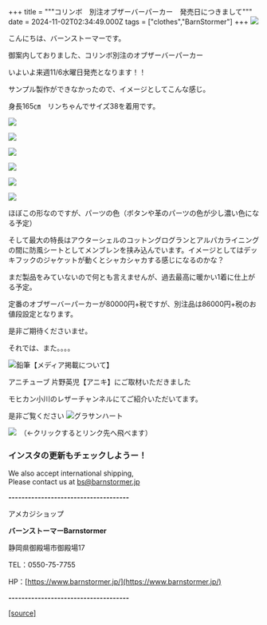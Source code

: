 +++
title = """コリンボ　別注オブザーバーパーカー　発売日につきまして"""
date = 2024-11-02T02:34:49.000Z
tags = ["clothes","BarnStormer"]
+++
[![](https://stat.ameba.jp/user_images/20231023/16/barnstormer-go/b2/03/p/o0420015015354743273.png)](https://ameblo.jp/barnstormer-go/entry-12825670498.html)

こんにちは、バーンストーマーです。

御案内しておりました、コリンボ別注のオブザーバーパーカー

いよいよ来週11/6水曜日発売となります！！

サンプル製作ができなかったので、イメージとしてこんな感じ。

身長165㎝　リンちゃんでサイズ38を着用です。

[![](https://stat.ameba.jp/user_images/20241102/11/barnstormer-go/0f/c6/j/o0466070015505068453.jpg)](https://stat.ameba.jp/user_images/20241102/11/barnstormer-go/0f/c6/j/o0466070015505068453.jpg)

[![](https://stat.ameba.jp/user_images/20241102/11/barnstormer-go/32/4a/j/o0466070015505068457.jpg)](https://stat.ameba.jp/user_images/20241102/11/barnstormer-go/32/4a/j/o0466070015505068457.jpg)

[![](https://stat.ameba.jp/user_images/20241102/11/barnstormer-go/fb/19/j/o0466070015505068454.jpg)](https://stat.ameba.jp/user_images/20241102/11/barnstormer-go/fb/19/j/o0466070015505068454.jpg)

[![](https://stat.ameba.jp/user_images/20241102/11/barnstormer-go/51/fc/j/o0466070015505068458.jpg)](https://stat.ameba.jp/user_images/20241102/11/barnstormer-go/51/fc/j/o0466070015505068458.jpg)

[![](https://stat.ameba.jp/user_images/20241102/11/barnstormer-go/9d/5f/j/o0466070015505068455.jpg)](https://stat.ameba.jp/user_images/20241102/11/barnstormer-go/9d/5f/j/o0466070015505068455.jpg)

[![](https://stat.ameba.jp/user_images/20241102/11/barnstormer-go/e7/91/j/o0466070015505068462.jpg)](https://stat.ameba.jp/user_images/20241102/11/barnstormer-go/e7/91/j/o0466070015505068462.jpg)

ほぼこの形なのですが、パーツの色（ボタンや革のパーツの色が少し濃い色になる予定）

そして最大の特長はアウターシェルのコットングログランとアルパカライニングの間に防風シートとしてメンブレンを挟み込んでいます。イメージとしてはデッキフックのジャケットが動くとシャカシャカする感じになるのかな？

まだ製品をみていないので何とも言えませんが、過去最高に暖かい1着に仕上がる予定。

定番のオブザーバーパーカーが80000円+税ですが、別注品は86000円+税のお値段設定となります。

是非ご期待くださいませ。

それでは、また。。。。

![鉛筆](https://stat100.ameba.jp/blog/ucs/img/char/char3/519.png)【メディア掲載について】

アニチューブ 片野英児【アニキ】にご取材いただきました

モヒカン小川のレザーチャンネルにてご紹介いただいてます。

是非ご覧ください ![グラサンハート](https://stat100.ameba.jp/blog/ucs/img/char/char3/148.png)

[![](https://stat.ameba.jp/user_images/20230412/16/barnstormer-go/6a/23/p/o0108010815269242493.png)](https://www.instagram.com/barnstormer_daily/)　（←クリックするとリンク先へ飛べます）

### インスタの更新もチェックしようー！

We also accept international shipping,  
Please contact us at bs@barnstormer.jp

**\-------------------------------------**

アメカジショップ

**バーンストーマーBarnstormer**

静岡県御殿場市御殿場17

TEL：0550-75-7755

HP：[https://www.barnstormer.jp/](https://www.barnstormer.jp/)

**\-------------------------------------**

[[source]](https://ameblo.jp/barnstormer-go/entry-12873514591.html)

